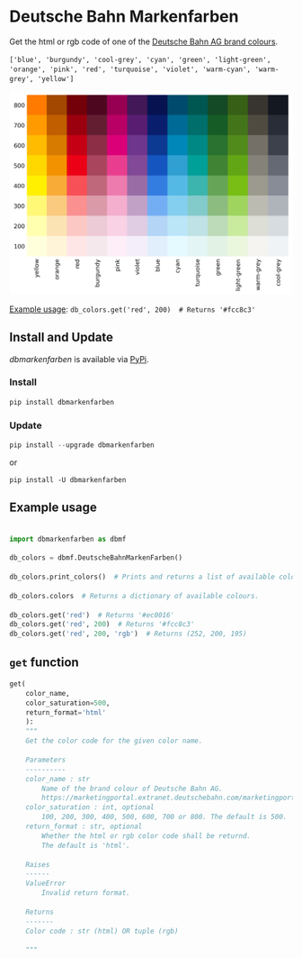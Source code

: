 # Deutsche Bahn Markenfarben
Get the html or rgb code of one of the [Deutsche Bahn AG brand colours](https://marketingportal.extranet.deutschebahn.com/marketingportal/Marke-und-Design/Basiselemente/Farbe).

`['blue', 'burgundy', 'cool-grey', 'cyan', 'green', 'light-green', 'orange', 'pink', 'red', 'turquoise', 'violet', 'warm-cyan', 'warm-grey', 'yellow']`

![Brand colours of Deutsche Bahn AG](overview.png)

[Example usage](https://github.com/jbnsn/dbmarkenfarben?tab=readme-ov-file#example-usage): `db_colors.get('red', 200)  # Returns '#fcc8c3'`

## Install and Update

*dbmarkenfarben* is available via [PyPi](https://pypi.org/project/dbmarkenfarben/).

### Install

```Python
pip install dbmarkenfarben
```

### Update

```Python
pip install --upgrade dbmarkenfarben
```
or
```
pip install -U dbmarkenfarben
```

## Example usage

```Python

import dbmarkenfarben as dbmf

db_colors = dbmf.DeutscheBahnMarkenFarben()

db_colors.print_colors()  # Prints and returns a list of available colours.

db_colors.colors  # Returns a dictionary of available colours.

db_colors.get('red')  # Returns '#ec0016'
db_colors.get('red', 200)  # Returns '#fcc8c3'
db_colors.get('red', 200, 'rgb')  # Returns (252, 200, 195)

```

## `get` function

```Python
get(
    color_name,
    color_saturation=500,
    return_format='html'
    ):
    """
    Get the color code for the given color name.

    Parameters
    ----------
    color_name : str
        Name of the brand colour of Deutsche Bahn AG.
        https://marketingportal.extranet.deutschebahn.com/marketingportal/Marke-und-Design/Basiselemente/Farbe
    color_saturation : int, optional
        100, 200, 300, 400, 500, 600, 700 or 800. The default is 500.
    return_format : str, optional
        Whether the html or rgb color code shall be returnd.
        The default is 'html'.

    Raises
    ------
    ValueError
        Invalid return format.

    Returns
    -------
    Color code : str (html) OR tuple (rgb)

    """
```